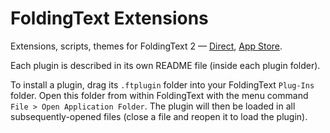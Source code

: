 # FoldingText Extensions

Extensions, scripts, themes for FoldingText 2 — [Direct](http://www.foldingtext.com), [App Store](https://itunes.apple.com/us/app/foldingtext/id540003654?mt=12).

Each plugin is described in its own README file (inside each plugin folder).

To install a plugin, drag its `.ftplugin` folder into your FoldingText `Plug-Ins` folder. Open this folder from within FoldingText with the menu command `File > Open Application Folder`. The plugin will then be loaded in all subsequently-opened files (close a file and reopen it to load the plugin).
